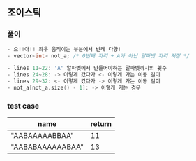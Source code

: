 ## 조이스틱

### 풀이
```c++
- 으!!아!! 좌우 움직이는 부분에서 반례 다양!
- vector<int> not_a; /* 0번째 자리 + A가 아닌 알파벳 자리 저장 */

- lines 11~22: 'A' 알파벳에서 만들어야하는 알파벳까지의 횟수
- lines 24~28: -> 이렇게 갔다가 <- 이렇게 가는 이동 길이
- lines 29~32: <- 이렇게 갔다가 -> 이렇게 가는 이동 길이
- not_a[not_a.size() - 1]: -> 이렇게 가는 경우
```

### test case
|name|return|
|---|---|
|"AABAAAAABBAA"|11|
|"AABABAAAAAABAA"|13|